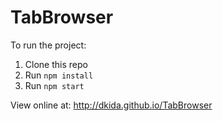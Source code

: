 # TabBrowser

To run the project:

1. Clone this repo
2. Run `npm install`
3. Run `npm start`

View online at: http://dkida.github.io/TabBrowser